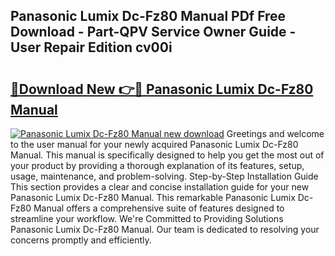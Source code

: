 ## Panasonic Lumix Dc-Fz80 Manual PDf Free Download - Part-QPV Service Owner Guide - User Repair Edition cv00i

# <h2><a href="http://cf18736.oget.top/?id=Panasonic+Lumix+Dc-Fz80+Manual">🔗Download New 👉🔴 Panasonic Lumix Dc-Fz80 Manual</a></h2>

[![Panasonic Lumix Dc-Fz80 Manual new download](https://i.imgur.com/5g1atiW.png)](http://cf18736.oget.top/?id=Panasonic+Lumix+Dc-Fz80+Manual)
Greetings and welcome to the user manual for your newly acquired Panasonic Lumix Dc-Fz80 Manual. This manual is specifically designed to help you get the most out of your product by providing a thorough explanation of its features, setup, usage, maintenance, and problem-solving. Step-by-Step Installation Guide This section provides a clear and concise installation guide for your new Panasonic Lumix Dc-Fz80 Manual. This remarkable Panasonic Lumix Dc-Fz80 Manual offers a comprehensive suite of features designed to streamline your workflow. We're Committed to Providing Solutions Panasonic Lumix Dc-Fz80 Manual. Our team is dedicated to resolving your concerns promptly and efficiently.
